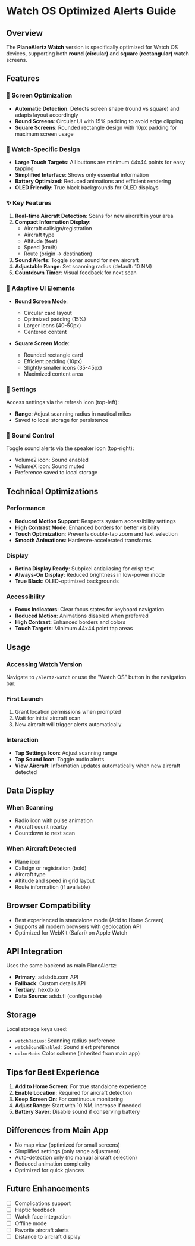 # Watch OS Optimized Alerts Guide

## Overview
The **PlaneAlertz Watch** version is specifically optimized for Watch OS devices, supporting both **round (circular)** and **square (rectangular)** watch screens.

## Features

### 🎯 Screen Optimization
- **Automatic Detection**: Detects screen shape (round vs square) and adapts layout accordingly
- **Round Screens**: Circular UI with 15% padding to avoid edge clipping
- **Square Screens**: Rounded rectangle design with 10px padding for maximum screen usage

### 📱 Watch-Specific Design
- **Large Touch Targets**: All buttons are minimum 44x44 points for easy tapping
- **Simplified Interface**: Shows only essential information
- **Battery Optimized**: Reduced animations and efficient rendering
- **OLED Friendly**: True black backgrounds for OLED displays

### ✨ Key Features
1. **Real-time Aircraft Detection**: Scans for new aircraft in your area
2. **Compact Information Display**:
   - Aircraft callsign/registration
   - Aircraft type
   - Altitude (feet)
   - Speed (km/h)
   - Route (origin → destination)
3. **Sound Alerts**: Toggle sonar sound for new aircraft
4. **Adjustable Range**: Set scanning radius (default: 10 NM)
5. **Countdown Timer**: Visual feedback for next scan

### 🎨 Adaptive UI Elements
- **Round Screen Mode**:
  - Circular card layout
  - Optimized padding (15%)
  - Larger icons (40-50px)
  - Centered content
  
- **Square Screen Mode**:
  - Rounded rectangle card
  - Efficient padding (10px)
  - Slightly smaller icons (35-45px)
  - Maximized content area

### 🔧 Settings
Access settings via the refresh icon (top-left):
- **Range**: Adjust scanning radius in nautical miles
- Saved to local storage for persistence

### 🎵 Sound Control
Toggle sound alerts via the speaker icon (top-right):
- Volume2 icon: Sound enabled
- VolumeX icon: Sound muted
- Preference saved to local storage

## Technical Optimizations

### Performance
- **Reduced Motion Support**: Respects system accessibility settings
- **High Contrast Mode**: Enhanced borders for better visibility
- **Touch Optimization**: Prevents double-tap zoom and text selection
- **Smooth Animations**: Hardware-accelerated transforms

### Display
- **Retina Display Ready**: Subpixel antialiasing for crisp text
- **Always-On Display**: Reduced brightness in low-power mode
- **True Black**: OLED-optimized backgrounds

### Accessibility
- **Focus Indicators**: Clear focus states for keyboard navigation
- **Reduced Motion**: Animations disabled when preferred
- **High Contrast**: Enhanced borders and colors
- **Touch Targets**: Minimum 44x44 point tap areas

## Usage

### Accessing Watch Version
Navigate to `/alertz-watch` or use the "Watch OS" button in the navigation bar.

### First Launch
1. Grant location permissions when prompted
2. Wait for initial aircraft scan
3. New aircraft will trigger alerts automatically

### Interaction
- **Tap Settings Icon**: Adjust scanning range
- **Tap Sound Icon**: Toggle audio alerts
- **View Aircraft**: Information updates automatically when new aircraft detected

## Data Display

### When Scanning
- Radio icon with pulse animation
- Aircraft count nearby
- Countdown to next scan

### When Aircraft Detected
- Plane icon
- Callsign or registration (bold)
- Aircraft type
- Altitude and speed in grid layout
- Route information (if available)

## Browser Compatibility
- Best experienced in standalone mode (Add to Home Screen)
- Supports all modern browsers with geolocation API
- Optimized for WebKit (Safari) on Apple Watch

## API Integration
Uses the same backend as main PlaneAlertz:
- **Primary**: adsbdb.com API
- **Fallback**: Custom details API
- **Tertiary**: hexdb.io
- **Data Source**: adsb.fi (configurable)

## Storage
Local storage keys used:
- `watchRadius`: Scanning radius preference
- `watchSoundEnabled`: Sound alert preference
- `colorMode`: Color scheme (inherited from main app)

## Tips for Best Experience
1. **Add to Home Screen**: For true standalone experience
2. **Enable Location**: Required for aircraft detection
3. **Keep Screen On**: For continuous monitoring
4. **Adjust Range**: Start with 10 NM, increase if needed
5. **Battery Saver**: Disable sound if conserving battery

## Differences from Main App
- No map view (optimized for small screens)
- Simplified settings (only range adjustment)
- Auto-detection only (no manual aircraft selection)
- Reduced animation complexity
- Optimized for quick glances

## Future Enhancements
- [ ] Complications support
- [ ] Haptic feedback
- [ ] Watch face integration
- [ ] Offline mode
- [ ] Favorite aircraft alerts
- [ ] Distance to aircraft display
